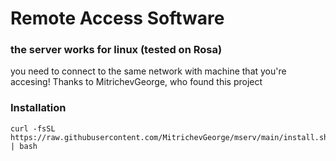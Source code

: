 # Remote Access Software
### the server works for linux (tested on Rosa)
you need to connect to the same network with machine that you're accesing!
Thanks to MitrichevGeorge, who found this project
### Installation
```
curl -fsSL https://raw.githubusercontent.com/MitrichevGeorge/mserv/main/install.sh | bash
```
